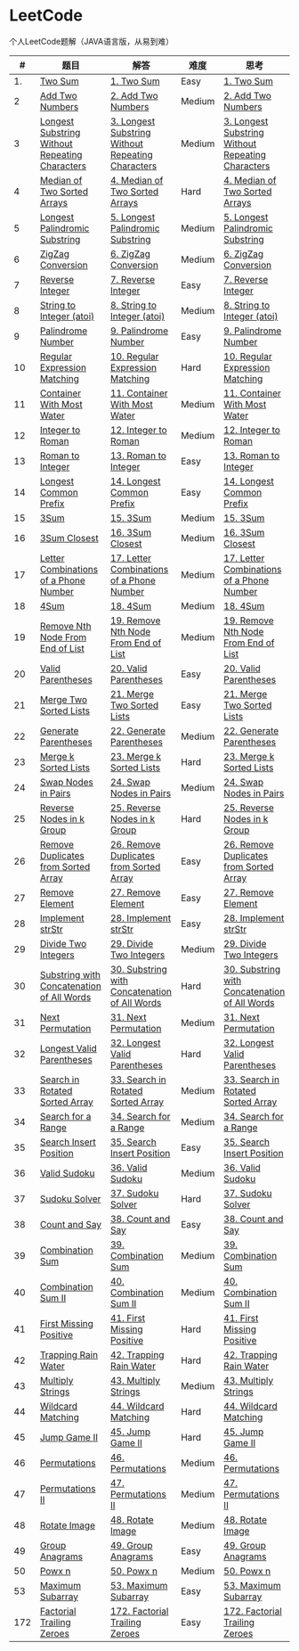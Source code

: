 # LeetCode

个人LeetCode题解（JAVA语言版，从易到难）

| # | 题目 | 解答 | 难度 | 思考 |
|---| ---- | ---- | ---- | ---- |
|1.|[Two Sum](https://leetcode.com/problems/two-sum)|[1. Two Sum](https://github.com/ghh3809/LeetCode/blob/master/1.%20Two%20Sum/src/two_sum/Solution.java)|Easy|[1. Two Sum](https://github.com/ghh3809/LeetCode/blob/master/1.%20Two%20Sum/1.%20Two%20Sum.txt)|
|2|[Add Two Numbers](https://leetcode.com/problems/add-two-numbers)|[2. Add Two Numbers](https://github.com/ghh3809/LeetCode/blob/master/2.%20Add%20Two%20Numbers/src/add_two_numbers/Solution.java)|Medium|[2. Add Two Numbers](https://github.com/ghh3809/LeetCode/blob/master/2.%20Add%20Two%20Numbers/2.%20Add%20Two%20Numbers.txt)|
|3|[Longest Substring Without Repeating Characters](https://leetcode.com/problems/longest-substring-without-repeating-characters)|[3. Longest Substring Without Repeating Characters](https://github.com/ghh3809/LeetCode/blob/master/3.%20Longest%20Substring%20Without%20Repeating%20Characters/src/longest_substring_without_repeating_characters/Solution.java)|Medium|[3. Longest Substring Without Repeating Characters](https://github.com/ghh3809/LeetCode/blob/master/3.%20Longest%20Substring%20Without%20Repeating%20Characters/3.%20Longest%20Substring%20Without%20Repeating%20Characters.txt)|
|4|[Median of Two Sorted Arrays](https://leetcode.com/problems/median-of-two-sorted-arrays)|[4. Median of Two Sorted Arrays](https://github.com/ghh3809/LeetCode/blob/master/4.%20Median%20of%20Two%20Sorted%20Arrays/src/median_of_two_sorted_arrays/Solution.java)|Hard|[4. Median of Two Sorted Arrays](https://github.com/ghh3809/LeetCode/blob/master/4.%20Median%20of%20Two%20Sorted%20Arrays/4.%20Median%20of%20Two%20Sorted%20Arrays.txt)|
|5|[Longest Palindromic Substring](https://leetcode.com/problems/longest-palindromic-substring)|[5. Longest Palindromic Substring](https://github.com/ghh3809/LeetCode/blob/master/5.%20Longest%20Palindromic%20Substring/src/longest_palindromic_substring/Solution.java)|Medium|[5. Longest Palindromic Substring](https://github.com/ghh3809/LeetCode/blob/master/5.%20Longest%20Palindromic%20Substring/5.%20Longest%20Palindromic%20Substring.txt)|
|6|[ZigZag Conversion](https://leetcode.com/problems/zigzag-conversion)|[6. ZigZag Conversion](https://github.com/ghh3809/LeetCode/blob/master/6.%20ZigZag%20Conversion/src/zigzag_conversion/Solution.java)|Medium|[6. ZigZag Conversion](https://github.com/ghh3809/LeetCode/blob/master/6.%20ZigZag%20Conversion/6.%20ZigZag%20Conversion.txt)|
|7|[Reverse Integer](https://leetcode.com/problems/reverse-integer)|[7. Reverse Integer](https://github.com/ghh3809/LeetCode/blob/master/7.%20Reverse%20Integer/src/reverse_integer/Solution.java)|Easy|[7. Reverse Integer](https://github.com/ghh3809/LeetCode/blob/master/7.%20Reverse%20Integer/7.%20Reverse%20Integer.txt)|
|8|[String to Integer (atoi)](https://leetcode.com/problems/string-to-integer-atoi)|[8. String to Integer (atoi)][8.ext1]|Medium|[8. String to Integer (atoi)][8.ext2]|
|9|[Palindrome Number](https://leetcode.com/problems/palindrome-number)|[9. Palindrome Number](https://github.com/ghh3809/LeetCode/blob/master/9.%20Palindrome%20Number/src/palindrome_number/Solution.java)|Easy|[9. Palindrome Number](https://github.com/ghh3809/LeetCode/blob/master/9.%20Palindrome%20Number/9.%20Palindrome%20Number.txt)|
|10|[Regular Expression Matching](https://leetcode.com/problems/regular-expression-matching)|[10. Regular Expression Matching](https://github.com/ghh3809/LeetCode/blob/master/10.%20Regular%20Expression%20Matching/src/regular_expression_matching/Solution.java)|Hard|[10. Regular Expression Matching](https://github.com/ghh3809/LeetCode/blob/master/10.%20Regular%20Expression%20Matching/10.%20Regular%20Expression%20Matching.txt)|
|11|[Container With Most Water](https://leetcode.com/problems/container-with-most-water)|[11. Container With Most Water](https://github.com/ghh3809/LeetCode/blob/master/11.%20Container%20With%20Most%20Water/src/container_with_most_water/Solution.java)|Medium|[11. Container With Most Water](https://github.com/ghh3809/LeetCode/blob/master/11.%20Container%20With%20Most%20Water/11.%20Container%20With%20Most%20Water.txt)|
|12|[Integer to Roman](https://leetcode.com/problems/integer-to-roman)|[12. Integer to Roman](https://github.com/ghh3809/LeetCode/blob/master/12.%20Integer%20to%20Roman/src/integer_to_roman/Solution.java)|Medium|[12. Integer to Roman](https://github.com/ghh3809/LeetCode/blob/master/12.%20Integer%20to%20Roman/12.%20Integer%20to%20Roman.txt)|
|13|[Roman to Integer](https://leetcode.com/problems/roman-to-integer)|[13. Roman to Integer](https://github.com/ghh3809/LeetCode/blob/master/13.%20Roman%20to%20Integer/src/roman_to_integer/Solution.java)|Easy|[13. Roman to Integer](https://github.com/ghh3809/LeetCode/blob/master/13.%20Roman%20to%20Integer/13.%20Roman%20to%20Integer.txt)|
|14|[Longest Common Prefix](https://leetcode.com/problems/longest-common-prefix)|[14. Longest Common Prefix](https://github.com/ghh3809/LeetCode/blob/master/14.%20Longest%20Common%20Prefix/src/longest_common_prefix/Solution.java)|Easy|[14. Longest Common Prefix](https://github.com/ghh3809/LeetCode/blob/master/14.%20Longest%20Common%20Prefix/14.%20Longest%20Common%20Prefix.txt)|
|15|[3Sum](https://leetcode.com/problems/3sum)|[15. 3Sum](https://github.com/ghh3809/LeetCode/blob/master/15.%203Sum/src/3sum/Solution.java)|Medium|[15. 3Sum](https://github.com/ghh3809/LeetCode/blob/master/15.%203Sum/15.%203Sum.txt)|
|16|[3Sum Closest](https://leetcode.com/problems/3sum-closest)|[16. 3Sum Closest](https://github.com/ghh3809/LeetCode/blob/master/16.%203Sum%20Closest/src/3sum_closest/Solution.java)|Medium|[16. 3Sum Closest](https://github.com/ghh3809/LeetCode/blob/master/16.%203Sum%20Closest/16.%203Sum%20Closest.txt)|
|17|[Letter Combinations of a Phone Number](https://leetcode.com/problems/letter-combinations-of-a-phone-number)|[17. Letter Combinations of a Phone Number](https://github.com/ghh3809/LeetCode/blob/master/17.%20Letter%20Combinations%20of%20a%20Phone%20Number/src/letter_combinations_of_a_phone_number/Solution.java)|Medium|[17. Letter Combinations of a Phone Number](https://github.com/ghh3809/LeetCode/blob/master/17.%20Letter%20Combinations%20of%20a%20Phone%20Number/17.%20Letter%20Combinations%20of%20a%20Phone%20Number.txt)|
|18|[4Sum](https://leetcode.com/problems/4sum)|[18. 4Sum](https://github.com/ghh3809/LeetCode/blob/master/18.%204Sum/src/4sum/Solution.java)|Medium|[18. 4Sum](https://github.com/ghh3809/LeetCode/blob/master/18.%204Sum/18.%204Sum.txt)|
|19|[Remove Nth Node From End of List](https://leetcode.com/problems/remove-nth-node-from-end-of-list)|[19. Remove Nth Node From End of List](https://github.com/ghh3809/LeetCode/blob/master/19.%20Remove%20Nth%20Node%20From%20End%20of%20List/src/remove_nth_node_from_end_of_list/Solution.java)|Medium|[19. Remove Nth Node From End of List](https://github.com/ghh3809/LeetCode/blob/master/19.%20Remove%20Nth%20Node%20From%20End%20of%20List/19.%20Remove%20Nth%20Node%20From%20End%20of%20List.txt)|
|20|[Valid Parentheses](https://leetcode.com/problems/valid-parentheses)|[20. Valid Parentheses](https://github.com/ghh3809/LeetCode/blob/master/20.%20Valid%20Parentheses/src/valid_parentheses/Solution.java)|Easy|[20. Valid Parentheses](https://github.com/ghh3809/LeetCode/blob/master/20.%20Valid%20Parentheses/20.%20Valid%20Parentheses.txt)|
|21|[Merge Two Sorted Lists](https://leetcode.com/problems/merge-two-sorted-lists)|[21. Merge Two Sorted Lists](https://github.com/ghh3809/LeetCode/blob/master/21.%20Merge%20Two%20Sorted%20Lists/src/merge_two_sorted_lists/Solution.java)|Easy|[21. Merge Two Sorted Lists](https://github.com/ghh3809/LeetCode/blob/master/21.%20Merge%20Two%20Sorted%20Lists/21.%20Merge%20Two%20Sorted%20Lists.txt)|
|22|[Generate Parentheses](https://leetcode.com/problems/generate-parentheses)|[22. Generate Parentheses](https://github.com/ghh3809/LeetCode/blob/master/22.%20Generate%20Parentheses/src/generate_parentheses/Solution.java)|Medium|[22. Generate Parentheses](https://github.com/ghh3809/LeetCode/blob/master/22.%20Generate%20Parentheses/22.%20Generate%20Parentheses.txt)|
|23|[Merge k Sorted Lists](https://leetcode.com/problems/merge-k-sorted-lists)|[23. Merge k Sorted Lists](https://github.com/ghh3809/LeetCode/blob/master/23.%20Merge%20k%20Sorted%20Lists/src/merge_k_sorted_lists/Solution.java)|Hard|[23. Merge k Sorted Lists](https://github.com/ghh3809/LeetCode/blob/master/23.%20Merge%20k%20Sorted%20Lists/23.%20Merge%20k%20Sorted%20Lists.txt)|
|24|[Swap Nodes in Pairs](https://leetcode.com/problems/swap-nodes-in-pairs)|[24. Swap Nodes in Pairs](https://github.com/ghh3809/LeetCode/blob/master/24.%20Swap%20Nodes%20in%20Pairs/src/swap_nodes_in_pairs/Solution.java)|Medium|[24. Swap Nodes in Pairs](https://github.com/ghh3809/LeetCode/blob/master/24.%20Swap%20Nodes%20in%20Pairs/24.%20Swap%20Nodes%20in%20Pairs.txt)|
|25|[Reverse Nodes in k Group](https://leetcode.com/problems/reverse-nodes-in-k-group)|[25. Reverse Nodes in k Group](https://github.com/ghh3809/LeetCode/blob/master/25.%20Reverse%20Nodes%20in%20k%20Group/src/reverse_nodes_in_k_group/Solution.java)|Hard|[25. Reverse Nodes in k Group](https://github.com/ghh3809/LeetCode/blob/master/25.%20Reverse%20Nodes%20in%20k%20Group/25.%20Reverse%20Nodes%20in%20k%20Group.txt)|
|26|[Remove Duplicates from Sorted Array](https://leetcode.com/problems/remove-duplicates-from-sorted-array)|[26. Remove Duplicates from Sorted Array](https://github.com/ghh3809/LeetCode/blob/master/26.%20Remove%20Duplicates%20from%20Sorted%20Array/src/remove_duplicates_from_sorted_array/Solution.java)|Easy|[26. Remove Duplicates from Sorted Array](https://github.com/ghh3809/LeetCode/blob/master/26.%20Remove%20Duplicates%20from%20Sorted%20Array/26.%20Remove%20Duplicates%20from%20Sorted%20Array.txt)|
|27|[Remove Element](https://leetcode.com/problems/remove-element)|[27. Remove Element](https://github.com/ghh3809/LeetCode/blob/master/27.%20Remove%20Element/src/remove_element/Solution.java)|Easy|[27. Remove Element](https://github.com/ghh3809/LeetCode/blob/master/27.%20Remove%20Element/27.%20Remove%20Element.txt)|
|28|[Implement strStr](https://leetcode.com/problems/implement-strstr)|[28. Implement strStr](https://github.com/ghh3809/LeetCode/blob/master/28.%20Implement%20strStr/src/implement_strstr/Solution.java)|Easy|[28. Implement strStr](https://github.com/ghh3809/LeetCode/blob/master/28.%20Implement%20strStr/28.%20Implement%20strStr.txt)|
|29|[Divide Two Integers](https://leetcode.com/problems/divide-two-integers)|[29. Divide Two Integers](https://github.com/ghh3809/LeetCode/blob/master/29.%20Divide%20Two%20Integers/src/divide_two_integers/Solution.java)|Medium|[29. Divide Two Integers](https://github.com/ghh3809/LeetCode/blob/master/29.%20Divide%20Two%20Integers/29.%20Divide%20Two%20Integers.txt)|
|30|[Substring with Concatenation of All Words](https://leetcode.com/problems/substring-with-concatenation-of-all-words)|[30. Substring with Concatenation of All Words](https://github.com/ghh3809/LeetCode/blob/master/30.%20Substring%20with%20Concatenation%20of%20All%20Words/src/substring_with_concatenation_of_all_words/Solution.java)|Hard|[30. Substring with Concatenation of All Words](https://github.com/ghh3809/LeetCode/blob/master/30.%20Substring%20with%20Concatenation%20of%20All%20Words/30.%20Substring%20with%20Concatenation%20of%20All%20Words.txt)|
|31|[Next Permutation](https://leetcode.com/problems/next-permutation)|[31. Next Permutation](https://github.com/ghh3809/LeetCode/blob/master/31.%20Next%20Permutation/src/next_permutation/Solution.java)|Medium|[31. Next Permutation](https://github.com/ghh3809/LeetCode/blob/master/31.%20Next%20Permutation/31.%20Next%20Permutation.txt)|
|32|[Longest Valid Parentheses](https://leetcode.com/problems/longest-valid-parentheses)|[32. Longest Valid Parentheses](https://github.com/ghh3809/LeetCode/blob/master/32.%20Longest%20Valid%20Parentheses/src/longest_valid_parentheses/Solution.java)|Hard|[32. Longest Valid Parentheses](https://github.com/ghh3809/LeetCode/blob/master/32.%20Longest%20Valid%20Parentheses/32.%20Longest%20Valid%20Parentheses.txt)|
|33|[Search in Rotated Sorted Array](https://leetcode.com/problems/search-in-rotated-sorted-array)|[33. Search in Rotated Sorted Array](https://github.com/ghh3809/LeetCode/blob/master/33.%20Search%20in%20Rotated%20Sorted%20Array/src/search_in_rotated_sorted_array/Solution.java)|Medium|[33. Search in Rotated Sorted Array](https://github.com/ghh3809/LeetCode/blob/master/33.%20Search%20in%20Rotated%20Sorted%20Array/33.%20Search%20in%20Rotated%20Sorted%20Array.txt)|
|34|[Search for a Range](https://leetcode.com/problems/search-for-a-range)|[34. Search for a Range](https://github.com/ghh3809/LeetCode/blob/master/34.%20Search%20for%20a%20Range/src/search_for_a_range/Solution.java)|Medium|[34. Search for a Range](https://github.com/ghh3809/LeetCode/blob/master/34.%20Search%20for%20a%20Range/34.%20Search%20for%20a%20Range.txt)|
|35|[Search Insert Position](https://leetcode.com/problems/search-insert-position)|[35. Search Insert Position](https://github.com/ghh3809/LeetCode/blob/master/35.%20Search%20Insert%20Position/src/search_insert_position/Solution.java)|Easy|[35. Search Insert Position](https://github.com/ghh3809/LeetCode/blob/master/35.%20Search%20Insert%20Position/35.%20Search%20Insert%20Position.txt)|
|36|[Valid Sudoku](https://leetcode.com/problems/valid-sudoku)|[36. Valid Sudoku](https://github.com/ghh3809/LeetCode/blob/master/36.%20Valid%20Sudoku/src/valid_sudoku/Solution.java)|Medium|[36. Valid Sudoku](https://github.com/ghh3809/LeetCode/blob/master/36.%20Valid%20Sudoku/36.%20Valid%20Sudoku.txt)|
|37|[Sudoku Solver](https://leetcode.com/problems/sudoku-solver)|[37. Sudoku Solver](https://github.com/ghh3809/LeetCode/blob/master/37.%20Sudoku%20Solver/src/sudoku_solver/Solution.java)|Hard|[37. Sudoku Solver](https://github.com/ghh3809/LeetCode/blob/master/37.%20Sudoku%20Solver/37.%20Sudoku%20Solver.txt)|
|38|[Count and Say](https://leetcode.com/problems/count-and-say)|[38. Count and Say](https://github.com/ghh3809/LeetCode/blob/master/38.%20Count%20and%20Say/src/count_and_say/Solution.java)|Easy|[38. Count and Say](https://github.com/ghh3809/LeetCode/blob/master/38.%20Count%20and%20Say/38.%20Count%20and%20Say.txt)|
|39|[Combination Sum](https://leetcode.com/problems/combination-sum)|[39. Combination Sum](https://github.com/ghh3809/LeetCode/blob/master/39.%20Combination%20Sum/src/combination_sum/Solution.java)|Medium|[39. Combination Sum](https://github.com/ghh3809/LeetCode/blob/master/39.%20Combination%20Sum/39.%20Combination%20Sum.txt)|
|40|[Combination Sum II](https://leetcode.com/problems/combination-sum-ii)|[40. Combination Sum II](https://github.com/ghh3809/LeetCode/blob/master/40.%20Combination%20Sum%20II/src/combination_sum_ii/Solution.java)|Medium|[40. Combination Sum II](https://github.com/ghh3809/LeetCode/blob/master/40.%20Combination%20Sum%20II/40.%20Combination%20Sum%20II.txt)|
|41|[First Missing Positive](https://leetcode.com/problems/first-missing-positive)|[41. First Missing Positive](https://github.com/ghh3809/LeetCode/blob/master/41.%20First%20Missing%20Positive/src/first_missing_positive/Solution.java)|Hard|[41. First Missing Positive](https://github.com/ghh3809/LeetCode/blob/master/41.%20First%20Missing%20Positive/41.%20First%20Missing%20Positive.txt)|
|42|[Trapping Rain Water](https://leetcode.com/problems/trapping-rain-water)|[42. Trapping Rain Water](https://github.com/ghh3809/LeetCode/blob/master/42.%20Trapping%20Rain%20Water/src/trapping_rain_water/Solution.java)|Hard|[42. Trapping Rain Water](https://github.com/ghh3809/LeetCode/blob/master/42.%20Trapping%20Rain%20Water/42.%20Trapping%20Rain%20Water.txt)|
|43|[Multiply Strings](https://leetcode.com/problems/multiply-strings)|[43. Multiply Strings](https://github.com/ghh3809/LeetCode/blob/master/43.%20Multiply%20Strings/src/multiply_strings/Solution.java)|Medium|[43. Multiply Strings](https://github.com/ghh3809/LeetCode/blob/master/43.%20Multiply%20Strings/43.%20Multiply%20Strings.txt)|
|44|[Wildcard Matching](https://leetcode.com/problems/wildcard-matching)|[44. Wildcard Matching](https://github.com/ghh3809/LeetCode/blob/master/44.%20Wildcard%20Matching/src/wildcard_matching/Solution.java)|Hard|[44. Wildcard Matching](https://github.com/ghh3809/LeetCode/blob/master/44.%20Wildcard%20Matching/44.%20Wildcard%20Matching.txt)|
|45|[Jump Game II](https://leetcode.com/problems/jump-game-ii)|[45. Jump Game II](https://github.com/ghh3809/LeetCode/blob/master/45.%20Jump%20Game%20II/src/jump_game_ii/Solution.java)|Hard|[45. Jump Game II](https://github.com/ghh3809/LeetCode/blob/master/45.%20Jump%20Game%20II/45.%20Jump%20Game%20II.txt)|
|46|[Permutations](https://leetcode.com/problems/permutations)|[46. Permutations](https://github.com/ghh3809/LeetCode/blob/master/46.%20Permutations/src/permutations/Solution.java)|Medium|[46. Permutations](https://github.com/ghh3809/LeetCode/blob/master/46.%20Permutations/46.%20Permutations.txt)|
|47|[Permutations II](https://leetcode.com/problems/permutations-ii)|[47. Permutations II](https://github.com/ghh3809/LeetCode/blob/master/47.%20Permutations%20II/src/permutations_ii/Solution.java)|Medium|[47. Permutations II](https://github.com/ghh3809/LeetCode/blob/master/47.%20Permutations%20II/47.%20Permutations%20II.txt)|
|48|[Rotate Image](https://leetcode.com/problems/rotate-image)|[48. Rotate Image](https://github.com/ghh3809/LeetCode/blob/master/48.%20Rotate%20Image/src/rotate_image/Solution.java)|Medium|[48. Rotate Image](https://github.com/ghh3809/LeetCode/blob/master/48.%20Rotate%20Image/48.%20Rotate%20Image.txt)|
|49|[Group Anagrams](https://leetcode.com/problems/group-anagrams)|[49. Group Anagrams](https://github.com/ghh3809/LeetCode/blob/master/49.%20Group%20Anagrams/src/group_anagrams/Solution.java)|Easy|[49. Group Anagrams](https://github.com/ghh3809/LeetCode/blob/master/49.%20Group%20Anagrams/49.%20Group%20Anagrams.txt)|
|50|[Powx n](https://leetcode.com/problems/powx-n)|[50. Powx n](https://github.com/ghh3809/LeetCode/blob/master/50.%20Powx%20n/src/powx_n/Solution.java)|Medium|[50. Powx n](https://github.com/ghh3809/LeetCode/blob/master/50.%20Powx%20n/50.%20Powx%20n.txt)|
|53|[Maximum Subarray](https://leetcode.com/problems/maximum-subarray)|[53. Maximum Subarray](https://github.com/ghh3809/LeetCode/blob/master/53.%20Maximum%20Subarray/src/maximum_subarray/Solution.java)|Easy|[53. Maximum Subarray](https://github.com/ghh3809/LeetCode/blob/master/53.%20Maximum%20Subarray/53.%20Maximum%20Subarray.txt)|
|172|[Factorial Trailing Zeroes](https://leetcode.com/problems/factorial-trailing-zeroes)|[172. Factorial Trailing Zeroes](https://github.com/ghh3809/LeetCode/blob/master/172.%20Factorial%20Trailing%20Zeroes/src/factorial_trailing_zeroes/Solution.java)|Easy|[172. Factorial Trailing Zeroes](https://github.com/ghh3809/LeetCode/blob/master/172.%20Factorial%20Trailing%20Zeroes/172.%20Factorial%20Trailing%20Zeroes.txt)|

[8.ext1]: https://github.com/ghh3809/LeetCode/blob/master/8.%20String%20to%20Integer%20(atoi)/src/string_to_integer_(atoi)/Solution.java

[8.ext2]: https://github.com/ghh3809/LeetCode/blob/master/8.%20String%20to%20Integer%20(atoi)/8.%20String%20to%20Integer%20(atoi).txt
